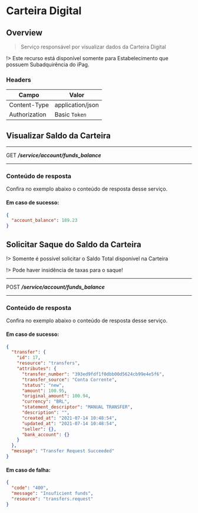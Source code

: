 # Carteira Digital <!-- {docsify-ignore-all} -->

## Overview

> Serviço responsável por visualizar dados da Carteira Digital

!> Este recurso está disponível somente para Estabelecimento que possuem Subadquirência do iPag.

### Headers

| Campo | Valor |
| ------------ | ------ |
| Content-Type | application/json |
| Authorization | Basic `Token`|

## Visualizar Saldo da Carteira
---
<span class="verb httpGET">GET</span> ***/service/account/funds_balance***

---

### Conteúdo de resposta
Confira no exemplo abaixo o conteúdo de resposta desse serviço.

#### Em caso de sucesso:
```json
{
  "account_balance": 189.23
}
```

## Solicitar Saque do Saldo da Carteira

!> Somente é possível solicitar o Saldo Total disponível na Carteira

!> Pode haver insidência de taxas para o saque!

---
<span class="verb httpPOST">POST</span> ***/service/account/funds_balance***

---

### Conteúdo de resposta
Confira no exemplo abaixo o conteúdo de resposta desse serviço.

#### Em caso de sucesso:
```json
{
  "transfer": {
    "id": 17,
    "resource": "transfers",
    "attributes": {
      "transfer_number": "393ed9fdf1f0dbb00d5624cb99e4e5f6",
      "transfer_source": "Conta Corrente",
      "status": "new",
      "amount": 100.95,
      "original_amount": 100.94,
      "currency": "BRL",
      "statement_descriptor": "MANUAL TRANSFER",
      "description": "",
      "created_at": "2021-07-14 10:48:54",
      "updated_at": "2021-07-14 10:48:54",
      "seller": {},
      "bank_account": {}
    }
  },
  "message": "Transfer Request Succeeded"
}
```

#### Em caso de falha:
```json
{
  "code": "400",
  "message": "Insuficient funds",
  "resource": "transfers.request"
}
```